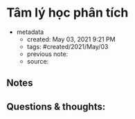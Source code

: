 # Tâm lý học phân tích

- metadata
	- created: May 03, 2021 9:21 PM
	- tags:  #created/2021/May/03
	- previous note: 
	- source: 

## Notes

## Questions & thoughts:

